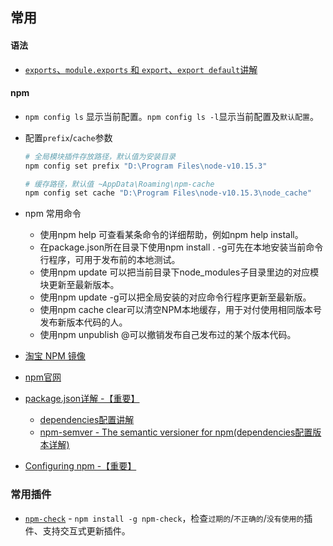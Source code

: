## 常用

#### 语法

* [`exports`、`module.exports` 和 `export`、`export default`讲解](https://juejin.im/post/597ec55a51882556a234fcef)

#### npm

* `npm config ls` 显示当前配置。`npm config ls -l`显示当前配置及`默认配置`。

* 配置`prefix`/`cache`参数

  ```bash
  # 全局模块插件存放路径，默认值为安装目录
  npm config set prefix "D:\Program Files\node-v10.15.3"
  
  # 缓存路径，默认值 ~AppData\Roaming\npm-cache
  npm config set cache "D:\Program Files\node-v10.15.3\node_cache"
  ```

* npm 常用命令
  
  * 使用npm help <command>可查看某条命令的详细帮助，例如npm help install。
  * 在package.json所在目录下使用npm install . -g可先在本地安装当前命令行程序，可用于发布前的本地测试。
  * 使用npm update <package>可以把当前目录下node_modules子目录里边的对应模块更新至最新版本。
  * 使用npm update <package> -g可以把全局安装的对应命令行程序更新至最新版。
  * 使用npm cache clear可以清空NPM本地缓存，用于对付使用相同版本号发布新版本代码的人。
  * 使用npm unpublish <package>@<version>可以撤销发布自己发布过的某个版本代码。

* [淘宝 NPM 镜像](http://npm.taobao.org/)

* [npm官网](https://docs.npmjs.com/)
* [package.json详解 -【重要】](https://docs.npmjs.com/files/package.json.html)
  * [dependencies配置讲解](https://docs.npmjs.com/files/package.json.html#dependencies)
  * [npm-semver - The semantic versioner for npm(dependencies配置版本详解)](https://docs.npmjs.com/misc/semver.html)
* [Configuring npm -【重要】](https://docs.npmjs.com/cli-documentation/files)

### 常用插件

* [`npm-check`](https://www.npmjs.com/package/npm-check) - `npm install -g npm-check`，检查`过期的`/`不正确的`/`没有使用的`插件、支持交互式更新插件。